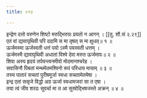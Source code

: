 ```yaml
---
title: ०१३

---
```

इन्द्रेण दत्तो वरुणेन शिष्टो मरुद्भिरुग्रः प्रयतो न आगन् । [[तु. शौ.सं २.२९]]  
एतं वां द्यावापृथिवी परि ददामि स मा तृषत् स मा क्षुधत्॥ १ ॥  
ऊर्जमस्मा ऊर्जस्वती धत्तं पयो ऽस्मै पयस्वती धत्तम् ।  
ऊर्जमस्मै द्यावापृथिवी अधातां विश्वे देवा मरुत ऊर्जमापः॥ २ ॥  
शिवा अस्य हृदयं तर्पयन्त्वनमीवो मोदमानश्चरेह ।  
सवासिनौ पिबतां मन्थमेतमश्विनो रूपं परिधाय मायाम् ॥ ३ ॥  
तस्य पातारं सचतां पुरीषमूर्जा स्वधा सचतामेतमेषा ।  
इन्द्र एतां ससृजे विद्धो अग्र ऊर्जा स्वधामजरां सा त एषा ।  
तया त्वं जीव शरदः सुवर्चा मा त आ सुस्रोद्भिषजस्ते अक्रन् ॥ ४ ॥  